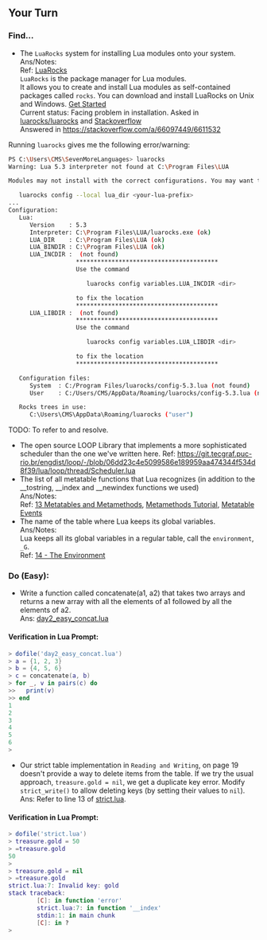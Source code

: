 ## Your Turn

### Find...
- The `LuaRocks` system for installing Lua modules onto your system.  
Ans/Notes:  
Ref: [LuaRocks](https://luarocks.org/)  
`LuaRocks` is the package manager for Lua modules.  
It allows you to create and install Lua modules as self-contained packages called `rocks`. You can download and install LuaRocks on Unix and Windows. [Get Started](https://luarocks.org/#quick-start)  
Current status: Facing problem in installation. Asked in [luarocks/luarocks](https://github.com/luarocks/luarocks/issues/1278) and [Stackoverflow](https://stackoverflow.com/questions/66095535/luarocks-installation-in-win-10-does-nothing)  
Answered in <https://stackoverflow.com/a/66097449/6611532>  

Running `luarocks` gives me the following error/warning:  
```bash
PS C:\Users\CMS\SevenMoreLanguages> luarocks
Warning: Lua 5.3 interpreter not found at C:\Program Files\LUA

Modules may not install with the correct configurations. You may want to configure the path prefix to your build of Lua 5.3 using

   luarocks config --local lua_dir <your-lua-prefix>
...
Configuration:
   Lua:
      Version    : 5.3
      Interpreter: C:\Program Files\LUA/luarocks.exe (ok)
      LUA_DIR    : C:\Program Files\LUA (ok)
      LUA_BINDIR : C:\Program Files\LUA (ok)
      LUA_INCDIR :  (not found)
                   ****************************************
                   Use the command

                      luarocks config variables.LUA_INCDIR <dir>

                   to fix the location
                   ****************************************
      LUA_LIBDIR :  (not found)
                   ****************************************
                   Use the command

                      luarocks config variables.LUA_LIBDIR <dir>

                   to fix the location
                   ****************************************

   Configuration files:
      System  : C:/Program Files/luarocks/config-5.3.lua (not found)
      User    : C:/Users/CMS/AppData/Roaming/luarocks/config-5.3.lua (not found)

   Rocks trees in use:
      C:\Users\CMS\AppData\Roaming/luarocks ("user")
```
TODO: To refer to [](https://stackoverflow.com/a/54700412/6611532) and resolve.

- The open source LOOP Library that implements a more sophisticated scheduler than the one we've written here.
    Ref: <https://git.tecgraf.puc-rio.br/engdist/loop/-/blob/06dd23c4e5099586e189959aa474344f534d8f39/lua/loop/thread/Scheduler.lua>
- The list of all metatable functions that Lua recognizes (in addition to the __tostring, __index and __newindex functions we used)  
Ans/Notes:  
    Ref: [13 Metatables and Metamethods](https://www.lua.org/pil/13.html), [Metamethods Tutorial](http://lua-users.org/wiki/MetamethodsTutorial#:~:text=A%20metatable%20is%20a%20regular,when%20a%20specific%20event%20occurs.), [Metatable Events](http://lua-users.org/wiki/MetatableEvents)
- The name of the table where Lua keeps its global variables.  
Ans/Notes:  
Lua keeps all its global variables in a regular table, call the `environment`, `_G`.  
Ref: [14 - The Environment](https://www.lua.org/pil/14.html)

### Do (Easy):
- Write a function called concatenate(a1, a2) that takes two arrays and returns a new array with all the elements of a1 followed by all the elements of a2.  
Ans: [day2_easy_concat.lua](day2_easy_concat.lua)  
#### Verification in Lua Prompt:  
```lua
> dofile('day2_easy_concat.lua')
> a = {1, 2, 3}
> b = {4, 5, 6}
> c = concatenate(a, b)
> for _, v in pairs(c) do
>>   print(v)
>> end
1
2
3
4
5
6
>
```
- Our strict table implementation in `Reading and Writing`, on page 19 doesn't provide a way to delete items from the table. If we try the usual approach, `treasure.gold = nil`, we get a duplicate key error. Modify `strict_write()` to allow deleting keys (by setting their values to `nil`).  
Ans:
Refer to line 13 of [strict.lua](strict.lua).  
#### Verification in Lua Prompt:
```lua
> dofile('strict.lua')
> treasure.gold = 50
> =treasure.gold
50
>
> treasure.gold = nil
> =treasure.gold
strict.lua:7: Invalid key: gold
stack traceback:
        [C]: in function 'error'
        strict.lua:7: in function '__index'
        stdin:1: in main chunk
        [C]: in ?
>
```